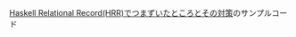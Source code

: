 [Haskell Relational Record(HRR)でつまずいたところとその対策](https://www.ishiy.xyz/posts/2016-10-25-haskell-hrr.html)のサンプルコード
